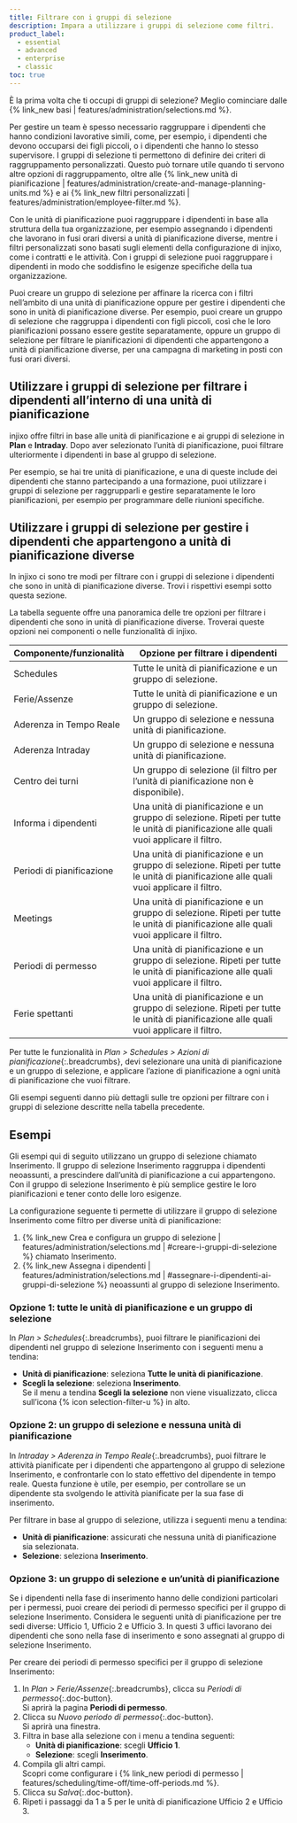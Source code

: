 ```yaml
---
title: Filtrare con i gruppi di selezione
description: Impara a utilizzare i gruppi di selezione come filtri.
product_label:
  - essential
  - advanced
  - enterprise
  - classic
toc: true
---
```


È la prima volta che ti occupi di gruppi di selezione? Meglio cominciare dalle {% link_new basi | features/administration/selections.md %}.

Per gestire un team è spesso necessario raggruppare i dipendenti che hanno condizioni lavorative simili, come, per esempio, i dipendenti che devono occuparsi dei figli piccoli, o i dipendenti che hanno lo stesso supervisore. I gruppi di selezione ti permettono di definire dei criteri di raggruppamento personalizzati. Questo può tornare utile quando ti servono altre opzioni di raggruppamento, oltre alle {% link_new unità di pianificazione | features/administration/create-and-manage-planning-units.md %} e ai {% link_new filtri personalizzati | features/administration/employee-filter.md %}.

Con le unità di pianificazione puoi raggruppare i dipendenti in base alla struttura della tua organizzazione, per esempio assegnando i dipendenti che lavorano in fusi orari diversi a unità di pianificazione diverse, mentre i filtri personalizzati sono basati sugli elementi della configurazione di injixo, come i contratti e le attività. Con i gruppi di selezione puoi raggruppare i dipendenti in modo che soddisfino le esigenze specifiche della tua organizzazione.

Puoi creare un gruppo di selezione per affinare la ricerca con i filtri nell’ambito di una unità di pianificazione oppure per gestire i dipendenti che sono in unità di pianificazione diverse. Per esempio, puoi creare un gruppo di selezione che raggruppa i dipendenti con figli piccoli, così che le loro pianificazioni possano essere gestite separatamente, oppure un gruppo di selezione per filtrare le pianificazioni di dipendenti che appartengono a unità di pianificazione diverse, per una campagna di marketing in posti con fusi orari diversi.

## Utilizzare i gruppi di selezione per filtrare i dipendenti all’interno di una unità di pianificazione

injixo offre filtri in base alle unità di pianificazione e ai gruppi di selezione in **Plan** e **Intraday**. Dopo aver selezionato l’unità di pianificazione, puoi filtrare ulteriormente i dipendenti in base al gruppo di selezione.

Per esempio, se hai tre unità di pianificazione, e una di queste include dei dipendenti che stanno partecipando a una formazione,  puoi utilizzare i gruppi di selezione per raggrupparli e gestire separatamente le loro pianificazioni, per esempio per programmare delle riunioni specifiche.

## Utilizzare i gruppi di selezione per gestire i dipendenti che appartengono a unità di pianificazione diverse

In injixo ci sono tre modi per filtrare con i gruppi di selezione i dipendenti che sono in unità di pianificazione diverse. Trovi i rispettivi esempi sotto questa sezione.

La tabella seguente offre una panoramica delle tre opzioni per filtrare i dipendenti che sono in unità di pianificazione diverse. Troverai queste opzioni nei componenti o nelle funzionalità di injixo.

| Componente/funzionalità | Opzione per filtrare i dipendenti |
|-------------------------|----------------------------|
| Schedules               | Tutte le unità di pianificazione e un gruppo di selezione. |
| Ferie/Assenze                | Tutte le unità di pianificazione e un gruppo di selezione. |
| Aderenza in Tempo Reale     | Un gruppo di selezione e nessuna unità di pianificazione. |
| Aderenza Intraday      | Un gruppo di selezione e nessuna unità di pianificazione. |
| Centro dei turni            | Un gruppo di selezione (il filtro per l’unità di pianificazione non è disponibile). |
| Informa i dipendenti           | Una unità di pianificazione e un gruppo di selezione. Ripeti per tutte le unità di pianificazione alle quali vuoi applicare il filtro. |
| Periodi di pianificazione  | Una unità di pianificazione e un gruppo di selezione. Ripeti per tutte le unità di pianificazione alle quali vuoi applicare il filtro. |
| Meetings                | Una unità di pianificazione e un gruppo di selezione. Ripeti per tutte le unità di pianificazione alle quali vuoi applicare il filtro. |
| Periodi di permesso        | Una unità di pianificazione e un gruppo di selezione. Ripeti per tutte le unità di pianificazione alle quali vuoi applicare il filtro. |
| Ferie spettanti    | Una unità di pianificazione e un gruppo di selezione. Ripeti per tutte le unità di pianificazione alle quali vuoi applicare il filtro. |

Per tutte le funzionalità in _Plan > Schedules > Azioni di pianificazione_{:.breadcrumbs}, devi selezionare una unità di pianificazione e un gruppo di selezione, e applicare l’azione di pianificazione a ogni unità di pianificazione che vuoi filtrare.

Gli esempi seguenti danno più dettagli sulle tre opzioni per filtrare con i gruppi di selezione descritte nella tabella precedente.

## Esempi

Gli esempi qui di seguito utilizzano un gruppo di selezione chiamato Inserimento. Il gruppo di selezione Inserimento raggruppa i dipendenti neoassunti, a prescindere dall’unità di pianificazione a cui appartengono. Con il gruppo di selezione Inserimento è più semplice gestire le loro pianificazioni e tener conto delle loro esigenze.

La configurazione seguente ti permette di utilizzare il gruppo di selezione Inserimento come filtro per diverse unità di pianificazione:

1. {% link_new Crea e configura un gruppo di selezione | features/administration/selections.md | #creare-i-gruppi-di-selezione %} chiamato Inserimento.
2. {% link_new Assegna i dipendenti | features/administration/selections.md | #assegnare-i-dipendenti-ai-gruppi-di-selezione  %} neoassunti al gruppo di selezione Inserimento.

### Opzione 1: tutte le unità di pianificazione e un gruppo di selezione

In _Plan > Schedules_{:.breadcrumbs}, puoi filtrare le pianificazioni dei dipendenti nel gruppo di selezione Inserimento con i seguenti menu a tendina:

- **Unità di pianificazione**: seleziona **Tutte le unità di pianificazione**.
- **Scegli la selezione**: seleziona **Inserimento**.  
   Se il menu a tendina **Scegli la selezione** non viene visualizzato, clicca sull’icona {% icon selection-filter-u %} in alto.

### Opzione 2: un gruppo di selezione e nessuna unità di pianificazione

In _Intraday > Aderenza in Tempo Reale_{:.breadcrumbs}, puoi filtrare le attività pianificate per i dipendenti che appartengono al gruppo di selezione Inserimento, e confrontarle con lo stato effettivo del dipendente in tempo reale. Questa funzione è utile, per esempio, per controllare se un dipendente sta svolgendo le attività pianificate per la sua fase di inserimento.

Per filtrare in base al gruppo di selezione, utilizza i seguenti menu a tendina:

- **Unità di pianificazione**: assicurati che nessuna unità di pianificazione sia selezionata.
- **Selezione**: seleziona **Inserimento**.

### Opzione 3: un gruppo di selezione e un’unità di pianificazione

Se i dipendenti nella fase di inserimento hanno delle condizioni particolari per i permessi, puoi creare dei periodi di permesso specifici per il gruppo di selezione Inserimento. Considera le seguenti unità di pianificazione per tre sedi diverse: Ufficio 1, Ufficio 2 e Ufficio 3. In questi 3 uffici lavorano dei dipendenti che sono nella fase di inserimento e sono assegnati al gruppo di selezione Inserimento.

Per creare dei periodi di permesso specifici per il gruppo di selezione Inserimento:

1. In _Plan > Ferie/Assenze_{:.breadcrumbs}, clicca su _Periodi di permesso_{:.doc-button}.  
   Si aprirà la pagina **Periodi di permesso**.
2. Clicca su _Nuovo periodo di permesso_{:.doc-button}.  
   Si aprirà una finestra.
3. Filtra in base alla selezione con i menu a tendina seguenti:  
   - **Unità di pianificazione**: scegli **Ufficio 1**.
   - **Selezione**: scegli **Inserimento**.
4. Compila gli altri campi.  
   Scopri come configurare i {% link_new periodi di permesso | features/scheduling/time-off/time-off-periods.md %}.
5. Clicca su _Salva_{:.doc-button}.
6. Ripeti i passaggi da 1 a 5 per le unità di pianificazione Ufficio 2 e Ufficio 3.
